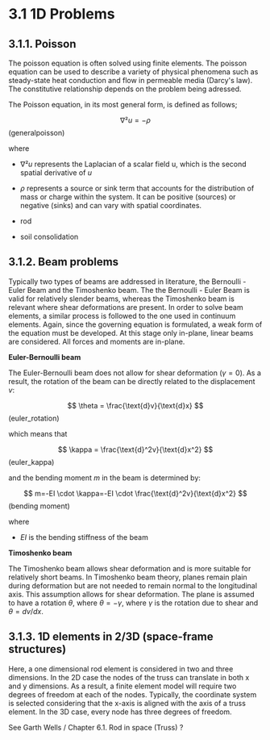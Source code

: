 # 3.1 1D Problems

## 3.1.1. Poisson 

The poisson equation is often solved using finite elements. The poisson equation can be used to describe a variety of physical phenomena such as steady-state heat conduction and flow in permeable media (Darcy's law). The constitutive relationship depends on the problem being adressed.

The Poisson equation, in its most general form, is defined as follows;

$$
∇² u = -\rho
$$ (generalpoisson)

where

- $∇²u$ represents the Laplacian of a scalar field u, which is the second spatial derivative of $u$
- $\rho$ represents a source or sink term that accounts for the distribution of mass or charge within the system. It can be positive (sources) or negative (sinks) and can vary with spatial coordinates. 

- rod
- soil consolidation

## 3.1.2. Beam problems
Typically two types of beams are addressed in literature, the Bernoulli - Euler Beam and the Timoshenko beam. The the Bernoulli - Euler Beam is valid for relatively slender beams, whereas the Timoshenko beam is relevant where shear deformations are present. In order to solve beam elements, a similar process is followed to the one used in continuum elements. Again, since the governing equation is formulated, a weak form of the equation must be developed. At this stage only in-plane, linear beams are considered. All forces and moments are in-plane. 

**Euler-Bernoulli beam**

The Euler-Bernoulli beam does not allow for shear deformation ($\gamma=0$). As a result, the rotation of the beam can be directly related to the displacement $v$:

$$
\theta = \frac{\text{d}v}{\text{d}x}
$$ (euler_rotation)

which means that

$$
\kappa = \frac{\text{d}^2v}{\text{d}x^2}
$$ (euler_kappa)

and the bending moment $m$ in the beam is determined by:

$$
m=-EI \cdot \kappa=-EI \cdot \frac{\text{d}^2v}{\text{d}x^2}
$$ (bending moment)

where 
- $EI$ is the bending stiffness of the beam



**Timoshenko beam**

The Timoshenko beam allows shear deformation and is more suitable for relatively short beams. In Timoshenko beam theory, planes remain plain during deformation but are not needed to remain normal to the longitudinal axis. This assumption allows for shear deformation. The plane is assumed to have a rotation $θ$, where $θ=-γ$, where $γ$ is the rotation due to shear and $θ=dv/dx$.

## 3.1.3. 1D elements in 2/3D (space-frame structures)

Here, a one dimensional rod element is considered in two and three dimensions. In the 2D case the nodes of the truss can translate in both x and y dimensions. As a result, a finite element model will require two degrees of freedom at each of the nodes. Typically, the coordinate system  is selected considering that the x-axis is aligned with the axis of a truss element. In the 3D case, every node has three degrees of freedom.


See Garth Wells / Chapter 6.1. Rod in space (Truss) ?

